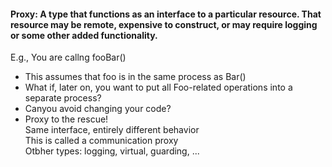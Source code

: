#### Proxy: A type that functions as an interface to a particular resource. That resource may be remote, expensive to construct, or may require logging or some other added functionality.

E.g., You are callng fooBar()
- This assumes that foo is in the same process as Bar()
- What if, later on, you want to put all Foo-related operations into a separate process?
- Canyou avoid changing your code?
- Proxy to the rescue!  
Same interface, entirely different behavior  
This is called a communication proxy  
Otbher types: logging, virtual, guarding, ...